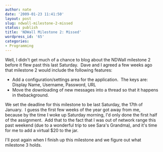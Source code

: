 ```yaml
---
author: nate
date: '2009-01-23 11:41:50'
layout: post
slug: ndwall-milestone-2-missed
status: publish
title: 'NDWall Milestone 2: Missed'
wordpress_id: '65'
categories:
- Programming
---
```


Well, I didn't get much of a chance to blog about the NDWall milestone 2 before it flew past this last Saturday.  Dave and I agreed a few weeks ago that milestone 2 would include the following features:
<ul>
	<li>Add a configuration/settings area for the application.  The keys are: Display Name, Username, Password, URL</li>
	<li>Move the downloading of new messages into a thread so that it happens in thebackground.</li>
</ul>
We set the deadline for this milestone to be last Saturday, the 17th of January.  I guess the first few weeks of the year got away from me, because by the time I woke up Saturday morning, I'd only done the first half of the
assignment.  Add that to the fact that I was out of network range this past weekend (due to a wonderful trip to see Sara's Grandma), and it's time for me to add a virtual $20 to the jar.

I'll post again when I finish up this milestone and we figure out what milestone 3 holds.